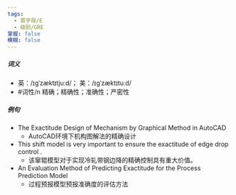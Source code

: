 ```yaml
---
tags:
  - 首字母/E
  - 级别/GRE
掌握: false
模糊: false
---
```

##### 词义
- 英：/ɪɡˈzæktɪtjuːd/； 美：/ɪɡˈzæktɪtuːd/
- #词性/n  精确；精确性；准确性；严密性
##### 例句
- The Exactitude Design of Mechanism by Graphical Method in AutoCAD
	- AutoCAD环境下机构图解法的精确设计
- This shift model is very important to ensure the exactitude of edge drop control .
	- 该窜辊模型对于实现冷轧带钢边降的精确控制具有重大价值。
- An Evaluation Method of Predicting Exactitude for the Process Prediction Model
	- 过程预报模型预报准确度的评估方法
